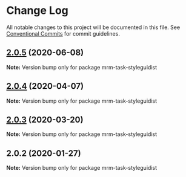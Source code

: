 # Change Log

All notable changes to this project will be documented in this file.
See [Conventional Commits](https://conventionalcommits.org) for commit guidelines.

## [2.0.5](https://github.com/sapegin/mrm/compare/mrm-task-styleguidist@2.0.4...mrm-task-styleguidist@2.0.5) (2020-06-08)

**Note:** Version bump only for package mrm-task-styleguidist





## [2.0.4](https://github.com/sapegin/mrm/compare/mrm-task-styleguidist@2.0.3...mrm-task-styleguidist@2.0.4) (2020-04-07)

**Note:** Version bump only for package mrm-task-styleguidist





## [2.0.3](https://github.com/sapegin/mrm/compare/mrm-task-styleguidist@2.0.2...mrm-task-styleguidist@2.0.3) (2020-03-20)

**Note:** Version bump only for package mrm-task-styleguidist





## 2.0.2 (2020-01-27)

**Note:** Version bump only for package mrm-task-styleguidist
